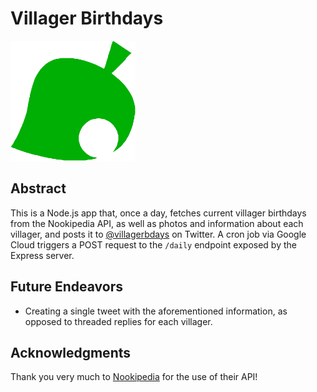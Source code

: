 # Villager Birthdays

<img src="./acleaf.png" width=200 />

## Abstract
This is a Node.js app that, once a day, fetches current villager birthdays from the Nookipedia API, as well as photos and information about each villager, and posts it to [@villagerbdays](https://twitter.com/villagerbdays) on Twitter. A cron job via Google Cloud triggers a POST request to the `/daily` endpoint exposed by the Express server.

## Future Endeavors
- Creating a single tweet with the aforementioned information, as opposed to threaded replies for each villager.

## Acknowledgments
Thank you very much to [Nookipedia](https://nookipedia.com/) for the use of their API!